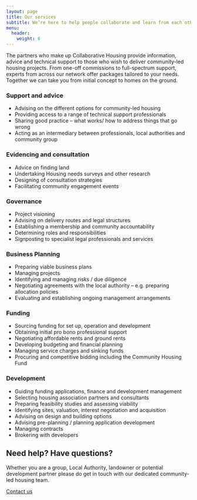 ```yaml
---
layout: page
title: Our services
subtitle: We’re here to help people collaborate and learn from each other
menu:
  header:
    weight: 6
---
```

The partners who make up Collaborative Housing provide information, advice and technical support to those who wish to deliver community-led housing projects. From one-off commissions to full-spectrum support, experts from across our network offer packages tailored to your needs. Together we can take you from initial concept to homes on the ground.

### Support and advice

* Advising on the different options for community-led housing
* Providing access to a range of technical support professionals
* Sharing good practice – what works/ how to address things that go wrong
* Acting as an intermediary between professionals, local authorities and community group

### Evidencing and consultation

* Advice on finding land
* Undertaking Housing needs surveys and other research
* Designing of consultation strategies
* Facilitating community engagement events

### Governance

* Project visioning
* Advising on delivery routes and legal structures
* Establishing a membership and community accountability
* Determining roles and responsibilities
* Signposting to specialist legal professionals and services

### Business Planning

* Preparing viable business plans
* Managing projects
* Identifying and managing risks / due diligence
* Negotiating agreements with the local authority – e.g. preparing allocation policies
* Evaluating and establishing ongoing management arrangements

### Funding

* Sourcing funding for set up, operation and development
* Obtaining initial pro bono professional support
* Negotiating affordable rents and ground rents
* Developing budgeting and financial planning
* Managing service charges and sinking funds
* Procuring and competitive bidding including the Community Housing Fund

### Development

* Guiding funding applications, finance and development management
* Selecting housing association partners and consultants
* Preparing feasibility studies and assessing viability
* Identifying sites, valuation, interest negotiation and acquisition
* Advising on design and building options
* Advising pre-planning / planning application development
* Managing contracts
* Brokering with developers

<div class="pullout-box centre"> <h2>Need help? Have questions?</h2> <p>Whether you are a group, Local Authority, landowner or potential development partner please do get in touch with our dedicated community-led housing team.</p> <a class="button" href="/contact/">Contact us</a> </div>
